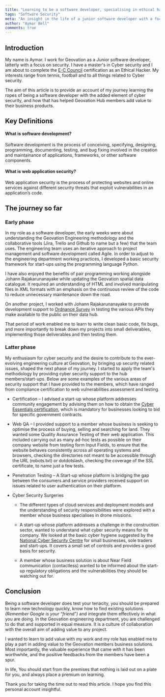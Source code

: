 ```yaml
---
title: "Learning to be a software developer, specialising in ethical hacking"
tags: "Software Security"
meta: "An insight in the life of a junior software developer with a focus on cyber security"
author: "Aymar Bell"
comments: true
---
```


## Introduction

My name is Aymar. I work for Geovation as a Junior software developer, latterly with a focus on security. I have a master's in Cyber security and I am about to complete the [E-C Council][ecc] certification as an Ethical Hacker. My interests range from tennis, football and to all things related to Cyber security.  

The aim of this article is to provide an account of my journey learning the ropes of being a software developer with the added element of cyber security, and how that has helped Geovation Hub members add value to their business products.

## Key Definitions

#### What is software development?

Software development is the process of conceiving, specifying, designing, programming, documenting, testing, and bug fixing involved in the creation and maintainance of applications, frameworks, or other software components.

#### What is web application security?

Web application security is the process of protecting websites and online services against different security threats that exploit vulnerabilities in an application’s code.

## The journey so far

### Early phase

In my role as a software developer, the early weeks were about understanding the Geovation Engineering methodology and the collaborative tools (Jira, Trello and Github to name but a few) that the team uses. The engineering team uses an iterative approach to project management and software development called Agile. In order to adjust to the engineering department working practices, I developed a basic security framework for start-ups using the programming language Python.

I have also enjoyed the benefits of pair programming working alongside ‎Johann Rajakarunanayake‎ while updating the Geovation spatial data catalogue. It required an understanding of HTML and involved manipulating files in XML formats with an emphasis on the continuous review of the code to reduce unnecessary maintenance down the road.

On another project, I worked with ‎Johann Rajakarunanayake‎ to provide development support to [Ordnance Survey][ordsur] in testing the various APIs they make available to the public on their data hub.

That period of work enabled me to learn to write clean basic code, fix bugs, and more importantly to break down my projects into small deliverables, implementing those deliverables and then testing them.

### Latter phase

My enthusiasm for cyber security and the desire to contribute to the ever-evolving engineering culture at Geovation, by bringing up security related issues, shaped the next phase of my journey. I started to apply the team's methodology by providing cyber security support to the hub members/start-ups. Below are some examples of the various areas of security support that I have provided to the members, which have ranged from compliance certification to web vulnerabilities assessment and testing.

- Certification – I advised a start-up whose platform addresses community engagement by advising them on how to obtain the [Cyber Essentials certification][cybess], which is mandatory for businesses looking to bid for specific government contracts.

- Web QA – I provided support to a member whose business is seeking to optimise the process of buying, selling and searching for land. They wanted some Quality Assurance Testing of their web application. This included carrying out as many ad-hoc tests as possible on their company website from testing form Input Fields, to ensure that the website behaves consistently across all operating systems and browsers, checking the directories not meant to be accessible through the URL (robots.txt) or dotdotslash, checking the coverage of the SSL certificate, to name just a few tests.

- Penetration Testing – A Start-up whose platform is bridging the gap between the consumers and service providers received support on issues related to user authentication on their platform.

- Cyber Security Surgeries  

  - The different types of cloud services and deployment models and the understanding of security responsibilities were explored with a member whose business specialises in drone missions.

  - A start-up whose platform addresses a challenge in the construction sector, wanted to understand what cyber security means for its company. We looked at the basic cyber hygiene suggested by the [National Cyber Security Centre][NCSC] for small businesses, sole traders and start-ups. It covers a small set of controls and provides a good basis for security.

  - A member whose business solution is about Near Field communication (contactless) wanted to be informed about the start-up regulatory obligations and the vulnerabilities they should be watching out for.

## Conclusion

Being a software developer does test your tenacity, you should be prepared to learn new technology quickly, know how to find existing solutions *(Remember Google is your “friend”)* and integrate them effectively in what you are doing.  In the Geovation engineering department, you are challenged to do that and supported in equal measure. It is a culture of collaboration with the overall aim of adding value to any project.

I wanted to learn to add value with my work and my role has enabled me to play a part in adding value to the Geovation members business solutions. Most importantly, the valuable experience that came with it has been worthwhile, and the positive feedbacks from the members have been a spur.

In life, You should start from the premises that nothing is laid out on a plate for you, and always place a premium on learning.

Thank you for taking the time out to read this article. I hope you find this personal account insightful.


 [ecc]: https://www.eccouncil.org/
 [ordsur]: https://osdatahub.os.uk/
 [cybess]: https://www.cyberessentials.ncsc.gov.uk/
 [NCSC]: https://www.ncsc.gov.uk/section/information-for/self-employed-sole-traders

